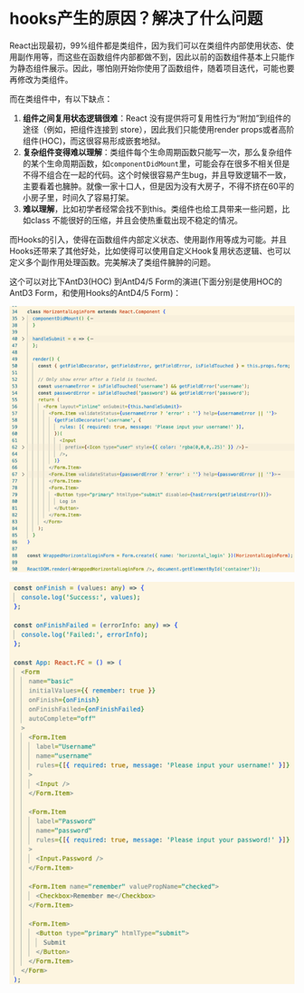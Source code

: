 # hooks产生的原因？解决了什么问题

React出现最初，99%组件都是类组件，因为我们可以在类组件内部使用状态、使用副作用等，而这些在函数组件内部都做不到，因此以前的函数组件基本上只能作为静态组件展示。因此，哪怕刚开始你使用了函数组件，随着项目迭代，可能也要再修改为类组件。

而在类组件中，有以下缺点：

1. **组件之间复用状态逻辑很难**：React 没有提供将可复用性行为“附加”到组件的途径（例如，把组件连接到 store），因此我们只能使用render props或者高阶组件(HOC)，而这很容易形成嵌套地狱。
2. **复杂组件变得难以理解**：类组件每个生命周期函数只能写一次，那么复杂组件的某个生命周期函数，如`componentDidMount`里，可能会存在很多不相关但是不得不组合在一起的代码。这个时候很容易产生bug，并且导致逻辑不一致，主要看着也臃肿。就像一家十口人，但是因为没有大房子，不得不挤在60平的小房子里，时间久了容易打架。
3. **难以理解**，比如初学者经常会找不到this。类组件也给工具带来一些问题，比如class 不能很好的压缩，并且会使热重载出现不稳定的情况。

而Hooks的引入，使得在函数组件内部定义状态、使用副作用等成为可能。并且Hooks还带来了其他好处，比如使得可以使用自定义Hook复用状态逻辑、也可以定义多个副作用处理函数。完美解决了类组件臃肿的问题。



这个可以对比下AntD3(HOC) 到AntD4/5 Form的演进(下面分别是使用HOC的AntD3 Form，和使用Hooks的AntD4/5 Form)：

![](<../../.gitbook/assets/image (6).png>)

![](<../../.gitbook/assets/image (7).png>)
